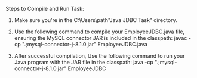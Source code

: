 Steps to Compile and Run Task:
1. Make sure you're in the C:\Users\path\"Java JDBC Task" directory.
   
2. Use the following command to compile your EmployeeJDBC.java file, ensuring the MySQL connector JAR is included in the classpath:
   javac -cp ".;mysql-connector-j-8.1.0.jar" EmployeeJDBC.java
   
3. After successful compilation, Use the following command to run your Java program with the JAR file in the classpath:
   java -cp ".;mysql-connector-j-8.1.0.jar" EmployeeJDBC
